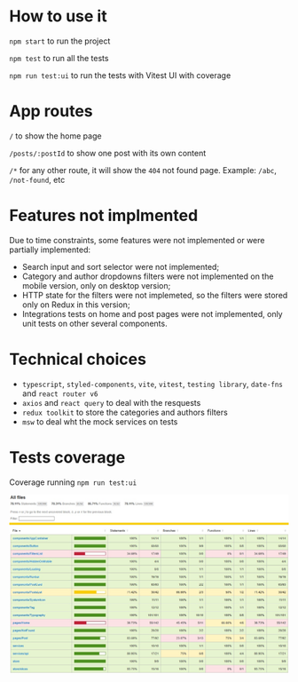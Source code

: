 # How to use it

`npm start` to run the project

`npm test` to run all the tests

`npm run test:ui` to run the tests with Vitest UI with coverage

# App routes

`/` to show the home page

`/posts/:postId` to show one post with its own content

`/*` for any other route, it will show the `404` not found page. Example: `/abc`, `/not-found`, etc

# Features not implmented

Due to time constraints, some features were not implemented or were partially implemented:

- Search input and sort selector were not implemented;
- Category and author dropdowns filters were not implemented on the mobile version, only on desktop version;
- HTTP state for the filters were not implemeted, so the filters were stored only on Redux in this version;
- Integrations tests on home and post pages were not implemented, only unit tests on other several components.

# Technical choices

- `typescript`, `styled-components`, `vite`, `vitest`, `testing library`, `date-fns` and `react router v6`
- `axios` and `react query` to deal with the resquests
- `redux toolkit` to store the categories and authors filters
- `msw` to deal wht the mock services on tests

# Tests coverage

Coverage running `npm run test:ui`

![image](https://github.com/marco-correa/blog-react/blob/main/doc/coverage.jpg)
